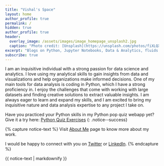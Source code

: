 ```yaml
---
title: "Vishal's Space"
layout: home
author_profile: true
permalink: /
hidden: true
author_profile: true
header:
  overlay_image: /assets/images/image_homepage_unsplash2.jpg
  caption: "Photo credit: [Unsplash](https://unsplash.com/photos/fiXLQXAhCfk?utm_source=unsplash&utm_medium=referral&utm_content=creditShareLink)"
excerpt: "Blogs on Python, Jupyter Notebooks, Data & Analytics, fluids and more." 
subscribe: true
---
```

I am an inquisitive individual with a strong passion for data science and analytics. I love using my analytical skills to gain insights from data and visualizations and help organizations make informed decisions. One of my main tools for data analysis is coding in Python, which I have a strong proficiency in. I enjoy the challenges that come with working with large datasets and finding creative solutions to extract valuable insights. I am always eager to learn and expand my skills, and I am excited to bring my inquisitive nature and data analysis expertise to any project I take on.

<i class="fa fa-code"></i> Have you practiced your Python skills in my Python pop quiz webapp yet? Give it a try here: [Python Quiz Exercises](https://python-qa-exercise.herokuapp.com/)
{: .notice--success}  

{% capture notice-text %}
<i class="fa fa-briefcase"></i> Visit [About Me](/about/) page to know more about my work.  

<i class="fa fa-smile"></i> I would be happy to connect with you on [Twitter](https://twitter.com/vishals_py) or [LinkedIn](https://www.linkedin.com/in/vishalsharmaofficial/).
{% endcapture %}

<div class="notice--info">
  {{ notice-text | markdownify }}
</div>